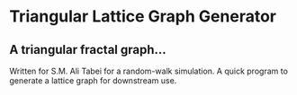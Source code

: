 Triangular Lattice Graph Generator
==================================
A triangular fractal graph...
-----------------------------

Written for S.M. Ali Tabei for a random-walk simulation. A quick program to generate a lattice graph for downstream use.